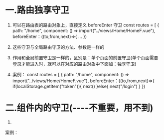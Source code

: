 # 一.路由独享守卫

1. 可以在路由表的路由对象上，直接定义 beforeEnter 守卫
const routes = [
    {
        path: "/home", 
        component: () => import("../views/Home/HomeF.vue"),
        <!-- 路由独享守卫 -->
        beforeEnter：((to,from,next)=>{
            ...
        })

2. 这些守卫与全局路由守卫的方法、参数是一样的

3. 作用和全局前置守卫是一样的，区别是：单个页面的前置守卫(单个页面需要登录才能进入时，就可以在对应的路由对象中下面加：独享守卫)

4. 案例：
const routes = [
    {
        path: "/home", 
        component: () => import("../views/Home/HomeF.vue"),
        <!-- 路由独享守卫 -->
        beforeEnter：((to,from,next)=>{ 
            <!-- 这里无需再判断这个页面是否需要登录 -->
            if(localStorage.getItem("token")){
              next()
            }else{
              next("/login")
            }
        })



# 二.组件内的守卫(----不重要，用不到)
1. 
案例：
<template>
    <div>
        这是详情的页面
        <p>{{list.nm}}</p>
        <!-- 此时不需要用v-for来遍历了，因为我们已经把id带进来了 -->
        <img :src="list.img | formatUrl" alt=""> 必须加 | formatUrl的方法，然后在<script>写
    </div>
</template>


2. 在路由表里
    {
        path: "/detail/:id", 
        props:true,
        //传入id

        component: () => import("../views/detail/detailIndex.vue")  
    },



3. 页面内
<script>

import { getHotList } from "@/api";//在"api"文件中引入对应的方法

export default {
    props:["id"],//接受id
    data(){
        return {
            list:{} //对象的类型
        }
    },
    mounted(){
      this.getData()
    },
    filters:{ //图片不能直接显示
        formatUrl(val){
          return val && val.split("/w.h").join("/200.300")
                // 如果val存在，则才会有：val.split("/w.h").join("/200.300")
        }
    }
    methods:{
        async getData(){ //异步转同步
            const res = await getHotList({id:this.id})//将传入的id = 马上使用的id
            this.list = res.data.data.not //此时res.data.data.not是一个对象，所以，list要用对象的形式来接受
        }
    }
};
</script>







# 四.利用 nprogress 插件，作进度条效果

1. 安装： npm i nprogress

